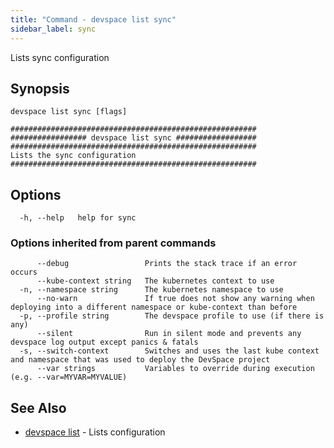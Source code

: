 ```yaml
---
title: "Command - devspace list sync"
sidebar_label: sync
---
```



Lists sync configuration

## Synopsis


```
devspace list sync [flags]
```

```
#######################################################
################# devspace list sync ##################
#######################################################
Lists the sync configuration
#######################################################
```
## Options

```
  -h, --help   help for sync
```

### Options inherited from parent commands

```
      --debug                 Prints the stack trace if an error occurs
      --kube-context string   The kubernetes context to use
  -n, --namespace string      The kubernetes namespace to use
      --no-warn               If true does not show any warning when deploying into a different namespace or kube-context than before
  -p, --profile string        The devspace profile to use (if there is any)
      --silent                Run in silent mode and prevents any devspace log output except panics & fatals
  -s, --switch-context        Switches and uses the last kube context and namespace that was used to deploy the DevSpace project
      --var strings           Variables to override during execution (e.g. --var=MYVAR=MYVALUE)
```

## See Also

* [devspace list](../../cli/commands/devspace_list)	 - Lists configuration
